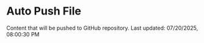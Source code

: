 # Auto Push File

Content that will be pushed to GitHub repository.
Last updated: 07/20/2025, 08:00:30 PM